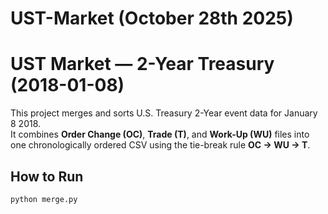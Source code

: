 # UST-Market (October 28th 2025)

# UST Market — 2-Year Treasury (2018-01-08)

This project merges and sorts U.S. Treasury 2-Year event data for January 8 2018.  
It combines **Order Change (OC)**, **Trade (T)**, and **Work-Up (WU)** files into one chronologically ordered CSV using the tie-break rule **OC → WU → T**.

## How to Run
```bash
python merge.py
